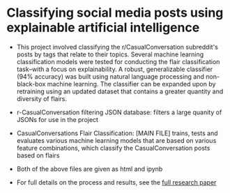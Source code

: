 # Classifying social media posts using explainable artificial intelligence

* This project involved classifying the r/CasualConversation subreddit's posts by tags that relate to their topics. Several machine learning classification models were tested for conducting the flair classification task–with a focus on explainability. A robust, generalizable classifier (94% accuracy) was built using natural language processing and non-black-box machine learning. The classifier can be expanded upon by retraining using an updated dataset that contains a greater quantity and diversity of flairs.

* r-CasualConversation filtering JSON database: filters a large quanity of JSONs for use in the project

* CasualConversations Flair Classification: [MAIN FILE] trains, tests and evaluates various machine learning models that are based on various feature combinations, which classify the CasualConversation posts based on flairs

* Both of the above files are given as html and ipynb

* For full details on the process and results, see the [full research paper](https://www.researchgate.net/publication/335129081_Classifying_rCasualConversation_Reddit_Posts_By_Flairs "paper") 
